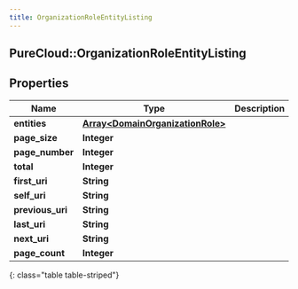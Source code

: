 ```yaml
---
title: OrganizationRoleEntityListing
---
```

## PureCloud::OrganizationRoleEntityListing

## Properties

|Name | Type | Description | Notes|
|------------ | ------------- | ------------- | -------------|
| **entities** | [**Array&lt;DomainOrganizationRole&gt;**](DomainOrganizationRole.html) |  | [optional] |
| **page_size** | **Integer** |  | [optional] |
| **page_number** | **Integer** |  | [optional] |
| **total** | **Integer** |  | [optional] |
| **first_uri** | **String** |  | [optional] |
| **self_uri** | **String** |  | [optional] |
| **previous_uri** | **String** |  | [optional] |
| **last_uri** | **String** |  | [optional] |
| **next_uri** | **String** |  | [optional] |
| **page_count** | **Integer** |  | [optional] |
{: class="table table-striped"}



